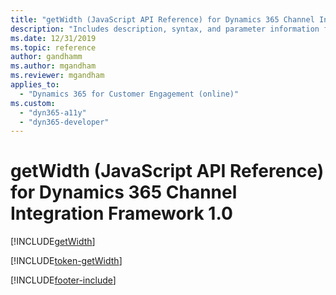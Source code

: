```yaml
---
title: "getWidth (JavaScript API Reference) for Dynamics 365 Channel Integration Framework 1.0 | MicrosoftDocs"
description: "Includes description, syntax, and parameter information for the getWidth method in JavaScript API Reference for Channel Integration Framework 1.0. "
ms.date: 12/31/2019
ms.topic: reference
author: gandhamm
ms.author: mgandham
ms.reviewer: mgandham
applies_to: 
  - "Dynamics 365 for Customer Engagement (online)"
ms.custom: 
  - "dyn365-a11y"
  - "dyn365-developer"
---
```


# getWidth (JavaScript API Reference) for Dynamics 365 Channel Integration Framework 1.0

[!INCLUDE[getWidth](Includes/getWidth-description.md)]

[!INCLUDE[token-getWidth](../../../../shared/token-getWidth.md)]


[!INCLUDE[footer-include](../../../../../includes/footer-banner.md)]
